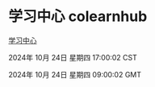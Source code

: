 # 学习中心 colearnhub
[学习中心](http://219.139.199.238:56308/colearnhub/)

2024年 10月 24日 星期四 17:00:02 CST

2024年 10月 24日 星期四 09:00:02 GMT
